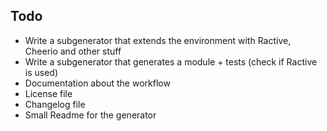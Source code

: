 ## Todo

  - Write a subgenerator that extends the environment with Ractive, Cheerio and other stuff
  - Write a subgenerator that generates a module + tests (check if Ractive is used)
  - Documentation about the workflow
  - License file
  - Changelog file
  - Small Readme for the generator
